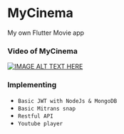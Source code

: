 # MyCinema
My own Flutter Movie app

### Video of MyCinema
[![IMAGE ALT TEXT HERE](http://img.youtube.com/vi/GwdF4SBbIP4/0.jpg)](http://www.youtube.com/watch?v=GwdF4SBbIP4)

 
### Implementing


 * ```Basic JWT with NodeJs & MongoDB```
 * ```Basic Mitrans snap```
 * ```Restful API```
 * ```Youtube player```
